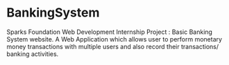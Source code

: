 # BankingSystem
Sparks Foundation Web Development Internship Project : Basic Banking System website. A Web Application which allows user to perform monetary money transactions with multiple users and also record their transactions/ banking activities.
